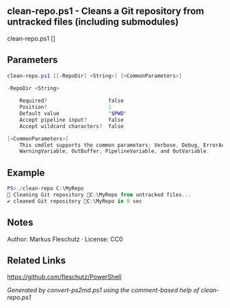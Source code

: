 ## clean-repo.ps1 - Cleans a Git repository from untracked files (including submodules)

clean-repo.ps1 [<RepoDir>]

## Parameters
```powershell
clean-repo.ps1 [[-RepoDir] <String>] [<CommonParameters>]

-RepoDir <String>
    
    Required?                    false
    Position?                    1
    Default value                "$PWD"
    Accept pipeline input?       false
    Accept wildcard characters?  false

[<CommonParameters>]
    This cmdlet supports the common parameters: Verbose, Debug, ErrorAction, ErrorVariable, WarningAction, 
    WarningVariable, OutBuffer, PipelineVariable, and OutVariable.
```

## Example
```powershell
PS>./clean-repo C:\MyRepo
🧹 Cleaning Git repository 📂C:\MyRepo from untracked files...
✔️ cleaned Git repository 📂C:\MyRepo in 0 sec
```


## Notes
Author: Markus Fleschutz · License: CC0

## Related Links
https://github.com/fleschutz/PowerShell

*Generated by convert-ps2md.ps1 using the comment-based help of clean-repo.ps1*
